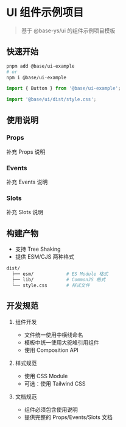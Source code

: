 # UI 组件示例项目

> 基于 @base-ys/ui 的组件示例项目模板

## 快速开始

```bash
pnpm add @base/ui-example
# or
npm i @base/ui-example
```

```js
import { Button } from '@base/ui-example';

import '@base/ui/dist/style.css';
```

## 使用说明

### Props

补充 Props 说明

### Events

补充 Events 说明

### Slots

补充 Slots 说明

## 构建产物

- 支持 Tree Shaking
- 提供 ESM/CJS 两种格式

```bash
dist/
  ├── esm/            # ES Module 格式
  ├── lib/            # CommonJS 格式
  └── style.css       # 样式文件
```

## 开发规范

1. 组件开发

   - 文件统一使用中横线命名
   - 模板中统一使用大驼峰引用组件
   - 使用 Composition API

2. 样式规范

   - 使用 CSS Module
   - 可选：使用 Tailwind CSS

3. 文档规范
   - 组件必须包含使用说明
   - 提供完整的 Props/Events/Slots 文档
